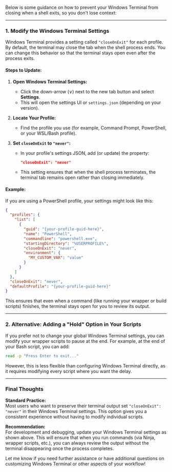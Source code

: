 Below is some guidance on how to prevent your Windows Terminal from closing when a shell exits, so you don't lose context:

---

### 1. Modify the Windows Terminal Settings

Windows Terminal provides a setting called `"closeOnExit"` for each profile. By default, the terminal may close the tab when the shell process ends. You can change this behavior so that the terminal stays open even after the process exits.

#### Steps to Update:

1. **Open Windows Terminal Settings:**
   - Click the down-arrow (∨) next to the new tab button and select **Settings**.
   - This will open the settings UI or `settings.json` (depending on your version).

2. **Locate Your Profile:**
   - Find the profile you use (for example, Command Prompt, PowerShell, or your WSL/Bash profile).

3. **Set `closeOnExit` to `"never"`:**
   - In your profile's settings JSON, add (or update) the property:
     ```json
     "closeOnExit": "never"
     ```
   - This setting ensures that when the shell process terminates, the terminal tab remains open rather than closing immediately.

#### Example:

If you are using a PowerShell profile, your settings might look like this:

```json
{
  "profiles": {
    "list": [
      {
        "guid": "{your-profile-guid-here}",
        "name": "PowerShell",
        "commandline": "powershell.exe",
        "startingDirectory": "%USERPROFILE%",
        "closeOnExit": "never",
        "environment": {
          "MY_CUSTOM_VAR": "value"
        }
      }
    ]
  },
  "closeOnExit": "never",
  "defaultProfile": "{your-profile-guid-here}"
}
```

This ensures that even when a command (like running your wrapper or build scripts) finishes, the terminal stays open for you to review its output.

---

### 2. Alternative: Adding a "Hold" Option in Your Scripts

If you prefer not to change your global Windows Terminal settings, you can modify your wrapper scripts to pause at the end. For example, at the end of your Bash script, you can add:
```bash
read -p "Press Enter to exit..."
```
However, this is less flexible than configuring Windows Terminal directly, as it requires modifying every script where you want the delay.

---

### Final Thoughts

**Standard Practice:**  
Most users who want to preserve their terminal output set `"closeOnExit": "never"` in their Windows Terminal settings. This option gives you a consistent experience without having to modify individual scripts.

**Recommendation:**  
For development and debugging, update your Windows Terminal settings as shown above. This will ensure that when you run commands (via Ninja, wrapper scripts, etc.), you can always review the output without the terminal disappearing once the process completes.

Let me know if you need further assistance or have additional questions on customizing Windows Terminal or other aspects of your workflow!
